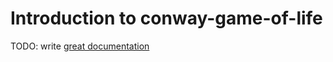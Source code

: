 # Introduction to conway-game-of-life

TODO: write [great documentation](http://jacobian.org/writing/what-to-write/)
